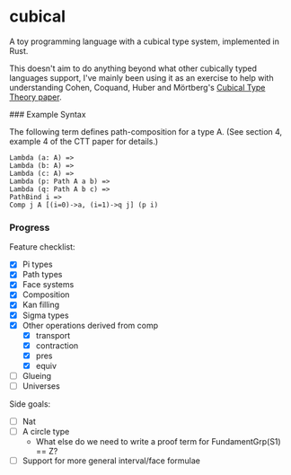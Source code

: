 # cubical
A toy programming language with a cubical type system, implemented in Rust.

This doesn't aim to do anything beyond what other cubically typed languages support,
I've mainly been using it as an exercise to help with understanding Cohen, Coquand, Huber and Mörtberg's [Cubical Type Theory paper](https://arxiv.org/abs/1611.02108).

### Example Syntax

The following term defines path-composition for a type A. (See section 4, example 4 of the CTT paper for details.)
```
Lambda (a: A) =>
Lambda (b: A) =>
Lambda (c: A) =>
Lambda (p: Path A a b) =>
Lambda (q: Path A b c) =>
PathBind i =>
Comp j A [(i=0)->a, (i=1)->q j] (p i)
```

### Progress

Feature checklist:
- [x] Pi types
- [x] Path types
- [x] Face systems
- [x] Composition
- [x] Kan filling
- [x] Sigma types
- [x] Other operations derived from comp
    - [x] transport
    - [x] contraction
    - [x] pres
    - [x] equiv
- [ ] Glueing
- [ ] Universes

Side goals:
- [ ] Nat
- [ ] A circle type
    - What else do we need to write a proof term for FundamentGrp(S1) == Z?
- [ ] Support for more general interval/face formulae
